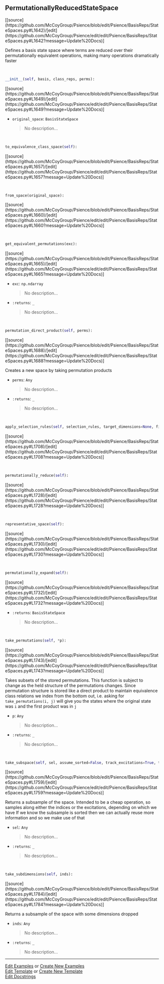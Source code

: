 ## <a id="Psience.BasisReps.StateSpaces.PermutationallyReducedStateSpace">PermutationallyReducedStateSpace</a> 
<div class="docs-source-link" markdown="1">
[[source](https://github.com/McCoyGroup/Psience/blob/edit/Psience/BasisReps/StateSpaces.py#L1642)/[edit](https://github.com/McCoyGroup/Psience/edit/edit/Psience/BasisReps/StateSpaces.py#L1642?message=Update%20Docs)]
</div>

Defines a basis state space where terms are reduced over their
permutationally equivalent operations, making many operations
dramatically faster

<a id="Psience.BasisReps.StateSpaces.PermutationallyReducedStateSpace.__init__" class="docs-object-method">&nbsp;</a> 
```python
__init__(self, basis, class_reps, perms): 
```
<div class="docs-source-link" markdown="1">
[[source](https://github.com/McCoyGroup/Psience/blob/edit/Psience/BasisReps/StateSpaces.py#L1649)/[edit](https://github.com/McCoyGroup/Psience/edit/edit/Psience/BasisReps/StateSpaces.py#L1649?message=Update%20Docs)]
</div>


- `original_space`: `BasisStateSpace`
    >No description...

<a id="Psience.BasisReps.StateSpaces.PermutationallyReducedStateSpace.to_equivalence_class_space" class="docs-object-method">&nbsp;</a> 
```python
to_equivalence_class_space(self): 
```
<div class="docs-source-link" markdown="1">
[[source](https://github.com/McCoyGroup/Psience/blob/edit/Psience/BasisReps/StateSpaces.py#L1657)/[edit](https://github.com/McCoyGroup/Psience/edit/edit/Psience/BasisReps/StateSpaces.py#L1657?message=Update%20Docs)]
</div>

<a id="Psience.BasisReps.StateSpaces.PermutationallyReducedStateSpace.from_space" class="docs-object-method">&nbsp;</a> 
```python
from_space(original_space): 
```
<div class="docs-source-link" markdown="1">
[[source](https://github.com/McCoyGroup/Psience/blob/edit/Psience/BasisReps/StateSpaces.py#L1660)/[edit](https://github.com/McCoyGroup/Psience/edit/edit/Psience/BasisReps/StateSpaces.py#L1660?message=Update%20Docs)]
</div>

<a id="Psience.BasisReps.StateSpaces.PermutationallyReducedStateSpace.get_equivalent_permutations" class="docs-object-method">&nbsp;</a> 
```python
get_equivalent_permutations(exc): 
```
<div class="docs-source-link" markdown="1">
[[source](https://github.com/McCoyGroup/Psience/blob/edit/Psience/BasisReps/StateSpaces.py#L1665)/[edit](https://github.com/McCoyGroup/Psience/edit/edit/Psience/BasisReps/StateSpaces.py#L1665?message=Update%20Docs)]
</div>


- `exc`: `np.ndarray`
    >No description...
- `:returns`: `_`
    >No description...

<a id="Psience.BasisReps.StateSpaces.PermutationallyReducedStateSpace.permutation_direct_product" class="docs-object-method">&nbsp;</a> 
```python
permutation_direct_product(self, perms): 
```
<div class="docs-source-link" markdown="1">
[[source](https://github.com/McCoyGroup/Psience/blob/edit/Psience/BasisReps/StateSpaces.py#L1688)/[edit](https://github.com/McCoyGroup/Psience/edit/edit/Psience/BasisReps/StateSpaces.py#L1688?message=Update%20Docs)]
</div>

Creates a new space by taking permutation products
- `perms`: `Any`
    >No description...
- `:returns`: `_`
    >No description...

<a id="Psience.BasisReps.StateSpaces.PermutationallyReducedStateSpace.apply_selection_rules" class="docs-object-method">&nbsp;</a> 
```python
apply_selection_rules(self, selection_rules, target_dimensions=None, filter_space=None, parallelizer=None, logger=None, iterations=1, new_state_space_class=None): 
```
<div class="docs-source-link" markdown="1">
[[source](https://github.com/McCoyGroup/Psience/blob/edit/Psience/BasisReps/StateSpaces.py#L1708)/[edit](https://github.com/McCoyGroup/Psience/edit/edit/Psience/BasisReps/StateSpaces.py#L1708?message=Update%20Docs)]
</div>

<a id="Psience.BasisReps.StateSpaces.PermutationallyReducedStateSpace.permutationally_reduce" class="docs-object-method">&nbsp;</a> 
```python
permutationally_reduce(self): 
```
<div class="docs-source-link" markdown="1">
[[source](https://github.com/McCoyGroup/Psience/blob/edit/Psience/BasisReps/StateSpaces.py#L1728)/[edit](https://github.com/McCoyGroup/Psience/edit/edit/Psience/BasisReps/StateSpaces.py#L1728?message=Update%20Docs)]
</div>

<a id="Psience.BasisReps.StateSpaces.PermutationallyReducedStateSpace.representative_space" class="docs-object-method">&nbsp;</a> 
```python
representative_space(self): 
```
<div class="docs-source-link" markdown="1">
[[source](https://github.com/McCoyGroup/Psience/blob/edit/Psience/BasisReps/StateSpaces.py#L1730)/[edit](https://github.com/McCoyGroup/Psience/edit/edit/Psience/BasisReps/StateSpaces.py#L1730?message=Update%20Docs)]
</div>

<a id="Psience.BasisReps.StateSpaces.PermutationallyReducedStateSpace.permutationally_expand" class="docs-object-method">&nbsp;</a> 
```python
permutationally_expand(self): 
```
<div class="docs-source-link" markdown="1">
[[source](https://github.com/McCoyGroup/Psience/blob/edit/Psience/BasisReps/StateSpaces.py#L1732)/[edit](https://github.com/McCoyGroup/Psience/edit/edit/Psience/BasisReps/StateSpaces.py#L1732?message=Update%20Docs)]
</div>


- `:returns`: `BasisStateSpace`
    >No description...

<a id="Psience.BasisReps.StateSpaces.PermutationallyReducedStateSpace.take_permutations" class="docs-object-method">&nbsp;</a> 
```python
take_permutations(self, *p): 
```
<div class="docs-source-link" markdown="1">
[[source](https://github.com/McCoyGroup/Psience/blob/edit/Psience/BasisReps/StateSpaces.py#L1743)/[edit](https://github.com/McCoyGroup/Psience/edit/edit/Psience/BasisReps/StateSpaces.py#L1743?message=Update%20Docs)]
</div>

Takes subsets of the stored permutations.
        This function is subject to change as the held structure of the permutations
        changes.
        Since permutation structure is stored like a direct product to maintain equivalence
        class relations we index from the bottom out, i.e. asking for `take_permutations(i, j)`
        will give you the states where the original state was `i` and the first product was in `j`
- `p`: `Any`
    >No description...
- `:returns`: `_`
    >No description...

<a id="Psience.BasisReps.StateSpaces.PermutationallyReducedStateSpace.take_subspace" class="docs-object-method">&nbsp;</a> 
```python
take_subspace(self, sel, assume_sorted=False, track_excitations=True, track_indices=True): 
```
<div class="docs-source-link" markdown="1">
[[source](https://github.com/McCoyGroup/Psience/blob/edit/Psience/BasisReps/StateSpaces.py#L1759)/[edit](https://github.com/McCoyGroup/Psience/edit/edit/Psience/BasisReps/StateSpaces.py#L1759?message=Update%20Docs)]
</div>

Returns a subsample of the space.
        Intended to be a cheap operation, so samples
        along either the indices or the excitations, depending
        on which we have
        If we know the subsample is sorted then we can actually reuse more information
        and so we make use of that
- `sel`: `Any`
    >No description...
- `:returns`: `_`
    >No description...

<a id="Psience.BasisReps.StateSpaces.PermutationallyReducedStateSpace.take_subdimensions" class="docs-object-method">&nbsp;</a> 
```python
take_subdimensions(self, inds): 
```
<div class="docs-source-link" markdown="1">
[[source](https://github.com/McCoyGroup/Psience/blob/edit/Psience/BasisReps/StateSpaces.py#L1784)/[edit](https://github.com/McCoyGroup/Psience/edit/edit/Psience/BasisReps/StateSpaces.py#L1784?message=Update%20Docs)]
</div>

Returns a subsample of the space with some dimensions
        dropped
- `inds`: `Any`
    >No description...
- `:returns`: `_`
    >No description...



___

[Edit Examples](https://github.com/McCoyGroup/Psience/edit/gh-pages/ci/examples/ci/docs/Psience/BasisReps/StateSpaces/PermutationallyReducedStateSpace.md) or 
[Create New Examples](https://github.com/McCoyGroup/Psience/new/gh-pages/?filename=ci/examples/ci/docs/Psience/BasisReps/StateSpaces/PermutationallyReducedStateSpace.md) <br/>
[Edit Template](https://github.com/McCoyGroup/Psience/edit/gh-pages/ci/docs/ci/docs/Psience/BasisReps/StateSpaces/PermutationallyReducedStateSpace.md) or 
[Create New Template](https://github.com/McCoyGroup/Psience/new/gh-pages/?filename=ci/docs/templates/ci/docs/Psience/BasisReps/StateSpaces/PermutationallyReducedStateSpace.md) <br/>
[Edit Docstrings](https://github.com/McCoyGroup/Psience/edit/edit/Psience/BasisReps/StateSpaces.py#L1642?message=Update%20Docs)